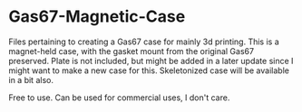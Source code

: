 # Gas67-Magnetic-Case
Files pertaining to creating a Gas67 case for mainly 3d printing. This is a magnet-held case, with the gasket mount from the original Gas67 preserved.
Plate is not included, but might be added in a later update since I might want to make a new case for this.
Skeletonized case will be available in a bit also.

Free to use. Can be used for commercial uses, I don't care.
